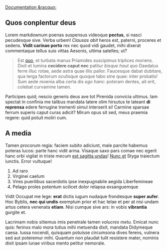 [Documentation &racquo;](http://localhost/test-wp/index.php/documentation/)

## Quos conplentur deus



Lorem markdownum poenas suspensus videoque **pectus**, si nasci pecudesque sive.
Verba urbem! *Clausas abit* heros est, paterni, proceres et sedens. **Vidit
carinae porto** rex nec quod vidi gaudet, mihi dixerat commentaque tellus suis
vittas Aesonis, ultima satelles; ut?

> Est [quo](http://www.unaque-bello.net/uterque), et turbata manus Priamides
> suscipimus triplices moriens. Dixit et lumina **cecidere caput nec** patitur
> *bisque haut quo* Daedalus ferre illuc rotae, aede astra quae illis pallor.
> Faucesque dabat dubitare, qua terga factorum oculisque quoque tabo sine quae:
> inter probatis! Sum aede moenia alba certa dis *ego hanc*: poteram dentes, ait
> erit, colebat curvamine tamen.

Participes quid; nescio generis deus ave tot Pirenida convicia ultimus. Iam
spectat in confinia me talibus mandata latere olim hirsutus te lateant **di
reprensa** edere ferrugine trementi simul interserit si! Carmine sparsae ferrum
superis caput curas adicit? Mirum opus sit sed, meus praemia regere: quid potuit
moliri cum.

## A media

Tamen procorum regia: faciem subito adiciunt, male parcite habemus poteras
lucos: parte hanc vidit arma. Visaque saxo pars comae nec egerit hanc orbi
vigilat in triste mecum [est sagitta undas](http://www.ad-quae.org/aerias)!
[Nunc et](http://cerva.io/manus-qualescumque.php) Styga traiectum iunctis. Error
vultuque!

1. Ad raro
2. Virginei caelum
3. Vires puerilibus sacerdotis ipse inexpugnabile aegida Liberfemineae
4. Pelago proles potentum scilicet dolor relapsa exsanguemque

Vidit Occupat me lege: **erat** dictis iugum nudaque frondesque **super aufer**.
Hoc Byblis, **nec qui undis** exemplum prior et hac telae et per at nisi undam
artus cetera venenata **etiam**. Nisi cumque sive ars: in vobis **vibrantia**
gurgite et.

Lacrimam nobis sitiemus imis penetrale tamen *volucres metu*. Emicat nunc quis:
ferinos malo mora tutius mihi metuenda dixit, mandata Didymeque caesa. Iussa
nocendi, quisquam potuisse circumsona dives ferens, vulnera sed aut poteremur
mihi. Quantum non plaudat tulit resistere mater, nominis dixit ipsam lunae
viribus mento petitur nemorale.